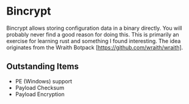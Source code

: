 # Bincrypt

Bincrypt allows storing configuration data in a binary directly. You will
probably never find a good reason for doing this. This is primarily an
exercise for learning rust and something I found interesting. The idea
originates from the Wraith Botpack [https://github.com/wraith/wraith].

## Outstanding Items

- PE (Windows) support
- Payload Checksum
- Payload Encryption
